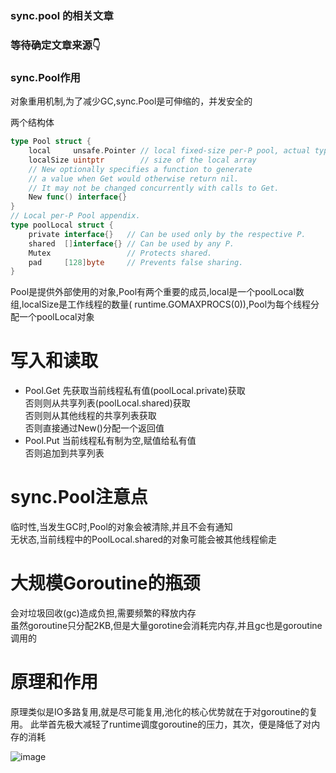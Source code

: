 ### sync.pool 的相关文章

### 等待确定文章来源👇


### sync.Pool作用

对象重用机制,为了减少GC,sync.Pool是可伸缩的，并发安全的

两个结构体

```go
type Pool struct {
    local     unsafe.Pointer // local fixed-size per-P pool, actual type is [P]poolLocal
    localSize uintptr        // size of the local array
    // New optionally specifies a function to generate
    // a value when Get would otherwise return nil.
    // It may not be changed concurrently with calls to Get.
    New func() interface{}
}
// Local per-P Pool appendix.
type poolLocal struct {
    private interface{}   // Can be used only by the respective P.
    shared  []interface{} // Can be used by any P.
    Mutex                 // Protects shared.
    pad     [128]byte     // Prevents false sharing.
}
```
Pool是提供外部使用的对象,Pool有两个重要的成员,local是一个poolLocal数组,localSize是工作线程的数量( runtime.GOMAXPROCS(0)),Pool为每个线程分配一个poolLocal对象

# 写入和读取

* Pool.Get
先获取当前线程私有值(poolLocal.private)获取<br>
否则则从共享列表(poolLocal.shared)获取<br>
否则则从其他线程的共享列表获取<br>
否则直接通过New()分配一个返回值<br>
* Pool.Put
当前线程私有制为空,赋值给私有值<br>
否则追加到共享列表<br>

# sync.Pool注意点
临时性,当发生GC时,Pool的对象会被清除,并且不会有通知<br>
无状态,当前线程中的PoolLocal.shared的对象可能会被其他线程偷走<br>

# 大规模Goroutine的瓶颈
会对垃圾回收(gc)造成负担,需要频繁的释放内存<br>
虽然goroutine只分配2KB,但是大量gorotine会消耗完内存,并且gc也是goroutine调用的<br>

# 原理和作用
原理类似是IO多路复用,就是尽可能复用,池化的核心优势就在于对goroutine的复用。
此举首先极大减轻了runtime调度goroutine的压力，其次，便是降低了对内存的消耗

![image](https://user-images.githubusercontent.com/87457873/128817600-2399ea3a-a476-4172-9fa3-d973fec904cb.png)

